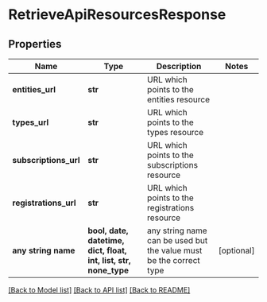 # RetrieveApiResourcesResponse


## Properties
Name | Type | Description | Notes
------------ | ------------- | ------------- | -------------
**entities_url** | **str** | URL which points to the entities resource | 
**types_url** | **str** | URL which points to the types resource | 
**subscriptions_url** | **str** | URL which points to the subscriptions resource | 
**registrations_url** | **str** | URL which points to the registrations resource | 
**any string name** | **bool, date, datetime, dict, float, int, list, str, none_type** | any string name can be used but the value must be the correct type | [optional]

[[Back to Model list]](../README.md#documentation-for-models) [[Back to API list]](../README.md#documentation-for-api-endpoints) [[Back to README]](../README.md)


